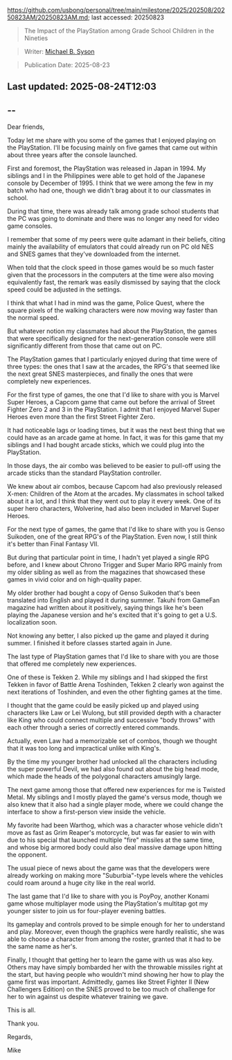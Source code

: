 https://github.com/usbong/personal/tree/main/milestone/2025/202508/20250823AM/20250823AM.md; last accessed: 20250823

> The Impact of the PlayStation among Grade School Children in the Nineties

> Writer: [Michael B. Syson](https://www.linkedin.com/in/michaelsyson/)

> Publication Date: 2025-08-23

## Last updated: 2025-08-24T12:03

## --

Dear friends,

Today let me share with you some of the games that I enjoyed playing on the PlayStation. I'll be focusing mainly on five games that came out within about three years after the console launched.

First and foremost, the PlayStation was released in Japan in 1994. My siblings and I in the Philippines were able to get hold of the Japanese console by December of 1995. I think that we were among the few in my batch who had one, though we didn't brag about it to our classmates in school.

During that time, there was already talk among grade school students that the PC was going to dominate and there was no longer any need for video game consoles. 

I remember that some of my peers were quite adamant in their beliefs, citing mainly the availability of emulators that could already run on PC old NES and SNES games that they've downloaded from the internet. 

When told that the clock speed in those games would be so much faster given that the processors in the computers at the time were also moving equivalently fast, the remark was easily dismissed by saying that the clock speed could be adjusted in the settings.

I think that what I had in mind was the game, Police Quest, where the square pixels of the walking characters were now moving way faster than the normal speed.

But whatever notion my classmates had about the PlayStation, the games that were specifically designed for the next-generation console were still significantly different from those that came out on PC.

The PlayStation games that I particularly enjoyed during that time were of three types: the ones that I saw at the arcades, the RPG's that seemed like the next great SNES masterpieces, and finally the ones that were completely new experiences.

For the first type of games, the one that I'd like to share with you is Marvel Super Heroes, a Capcom game that came out before the arrival of Street Fighter Zero 2 and 3 in the PlayStation. I admit that I enjoyed Marvel Super Heroes even more than the first Street Fighter Zero. 

It had noticeable lags or loading times, but it was the next best thing that we could have as an arcade game at home. In fact, it was for this game that my siblings and I had bought arcade sticks, which we could plug into the PlayStation. 

In those days, the air combo was believed to be easier to pull-off using the arcade sticks than the standard PlayStation controller. 

We knew about air combos, because Capcom had also previously released X-men: Children of the Atom at the arcades. My classmates in school talked about it a lot, and I think that they went out to play it every week. One of its super hero characters, Wolverine, had also been included in Marvel Super Heroes.

For the next type of games, the game that I'd like to share with you is Genso Suikoden, one of the great RPG's of the PlayStation. Even now, I still think it's better than Final Fantasy VII.

But during that particular point in time, I hadn't yet played a single RPG before, and I knew about Chrono Trigger and Super Mario RPG mainly from my older sibling as well as from the magazines that showcased these games in vivid color and on high-quality paper.

My older brother had bought a copy of Genso Suikoden that's been translated into English and played it during summer. Takuhi from GameFan magazine had written about it positively, saying things like he's been playing the Japanese version and he's excited that it's going to get a U.S. localization soon.

Not knowing any better, I also picked up the game and played it during summer. I finished it before classes started again in June. 

The last type of PlayStation games that I'd like to share with you are those that offered me completely new experiences.

One of these is Tekken 2. While my siblings and I had skipped the first Tekken in favor of Battle Arena Toshinden, Tekken 2 clearly won against the next iterations of Toshinden, and even the other fighting games at the time. 

I thought that the game could be easily picked up and played using characters like Law or Lei Wulong, but still provided depth with a character like King who could connect multiple and successive "body throws" with each other through a series of correctly entered commands.  

Actually, even Law had a memorizable set of combos, though we thought that it was too long and impractical unlike with King's. 

By the time my younger brother had unlocked all the characters including the super powerful Devil, we had also found out about the big head mode, which made the heads of the polygonal characters amusingly large. 

The next game among those that offered new experiences for me is Twisted Metal. My siblings and I mostly played the game's versus mode, though we also knew that it also had a single player mode, where we could change the interface to show a first-person view inside the vehicle.

My favorite had been Warthog, which was a character whose vehicle didn't move as fast as Grim Reaper's motorcycle, but was far easier to win with due to his special that launched multiple "fire" missiles at the same time, and whose big armored body could also deal massive damage upon hitting the opponent.

The usual piece of news about the game was that the developers were already working on making more "Suburbia"-type levels where the vehicles could roam around a huge city like in the real world.

The last game that I'd like to share with you is PoyPoy, another Konami game whose multiplayer mode using the PlayStation's multitap got my younger sister to join us for four-player evening battles. 

Its gameplay and controls proved to be simple enough for her to understand and play. Moreover, even though the graphics were hardly realistic, she was able to choose a character from among the roster, granted that it had to be the same name as her's.  

Finally, I thought that getting her to learn the game with us was also key. Others may have simply bombarded her with the throwable missiles right at the start, but having people who wouldn't mind showing her how to play the game first was important. Admittedly, games like Street Fighter II (New Challengers Edition) on the SNES proved to be too much of challenge for her to win against us despite whatever training we gave.

This is all.

Thank you.

Regards,

Mike